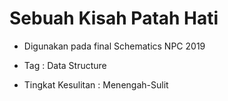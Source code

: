 # Sebuah Kisah Patah Hati

- Digunakan pada final Schematics NPC 2019

- Tag : Data Structure

- Tingkat Kesulitan : Menengah-Sulit